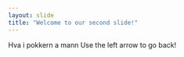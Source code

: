 ```yaml
---
layout: slide
title: "Welcome to our second slide!"
---
```

Hva i pokkern a mann
Use the left arrow to go back!
